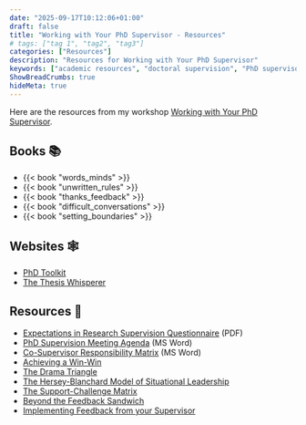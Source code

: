```yaml
---
date: "2025-09-17T10:12:06+01:00"
draft: false
title: "Working with Your PhD Supervisor - Resources"
# tags: ["tag 1", "tag2", "tag3"]
categories: ["Resources"]
description: "Resources for Working with Your PhD Supervisor"
keywords: ["academic resources", "doctoral supervision", "PhD supervisor"]
ShowBreadCrumbs: true
hideMeta: true
---
```


Here are the resources from my workshop [Working with Your PhD Supervisor](../../working-with-your-phd-supervisor/).

## Books 📚

- {{< book "words_minds" >}}
- {{< book "unwritten_rules" >}}
- {{< book "thanks_feedback" >}}
- {{< book "difficult_conversations" >}}
- {{< book "setting_boundaries" >}}

## Websites 🕸️

- [PhD Toolkit](https://www.ithinkwell.com.au/resources/PhDToolkit)
- [The Thesis Whisperer](https://thesiswhisperer.com)

## Resources 🧭

- [Expectations in Research Supervision Questionnaire](/docs/Expectations-in-Research-Supervision-Questionnaire.pdf) (PDF)
- [PhD Supervision Meeting Agenda](/docs/PhD-Supervision-Meeting-Agenda.docx) (MS Word)
- [Co-Supervisor Responsibility Matrix](/docs/Co-Supervisor-Responsibility-Matrix.docx) (MS Word)
- [Achieving a Win-Win](../achieving-a-win-win/)
- [The Drama Triangle](../the-drama-triangle/)
- [The Hersey-Blanchard Model of Situational Leadership](../hersey-blanchard-doctoral-supervision/)
- [The Support-Challenge Matrix](../the-support-challenge-matrix/)
- [Beyond the Feedback Sandwich](../../../posts/beyond-the-feedback-sandwich/)
- [Implementing Feedback from your Supervisor](../../../posts/implementing-feedback-from-your-supervisor/)